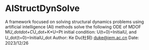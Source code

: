 # AIStructDynSolve

A framework focused on solving structural dynamics problems using artificial intelligence (AI) methods
solve the following ODE of MDOF
M*U_dotdot+C*U_dot+K*U=Pt
initial condition: U(t=0)=InitialU, and U_dot(t=0)=InitialU_dot
Author: Ke Du(杜轲) duke@iem.ac.cn
Date: 2023/12/26

